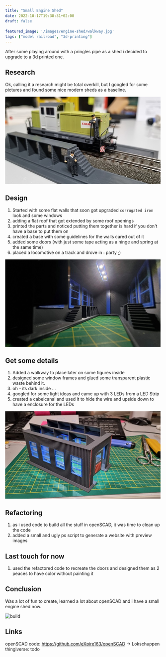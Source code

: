 ```yaml
---
title: "Small Engine Shed"
date: 2022-10-17T19:38:31+02:00
draft: false

featured_image: '/images/engine-shed/walkway.jpg'
tags: ["model railroad", "3d-printing"]
---
```


After some playing around with a pringles pipe as a shed i decided to upgrade to a 3d printed one.

## Research

Ok, calling it a research might be total overkill, but I googled for some pictures and found some nice modern sheds as a baseline.

![walkway](/images/engine-shed/walkway.jpg)

## Design

1. Started with some flat walls that soon got upgraded `corrugated iron` look and some windows
1. adding a flat roof that got extended by some roof openings
1. printed the parts and noticed putting them together is hard if you don't have a base to put them on
1. created a base with some guidelines for the walls cared out of it
1. added some doors (with just some tape acting as a hinge and spring at the same time)
1. placed a locomotive on a track and drove in : party ;)


![indoor](/images/engine-shed/indoor.jpg)

## Get some details


1. Added a walkway to place later on some figures inside
1. designed some window frames and glued some transparent plastic waste behind it.
1. oh - its dark inside ...
1. googled for some light ideas and came up with 3 LEDs from a LED Strip
1. created a cabelcanal and used it to hide the wire and upside down to have a enclosure for the LEDs

![outdoor](/images/engine-shed/outdoor.jpg)

## Refactoring

1. as i used code to build all the stuff in openSCAD, it was time to clean up the code
1. added a small and ugly ps script to generate a website with preview images

## Last touch for now

1. used the refactored code to recreate the doors and designed them as 2 peaces to have color without painting it


## Conclusion

Was a lot of fun to create, learned a lot about openSCAD and i have a small engine shed now.

![build](/images/engine-shed/build.gif)

##  Links

openSCAD code: https://github.com/eXpire163/openSCAD -> Lokschuppen
thingiverse: todo
